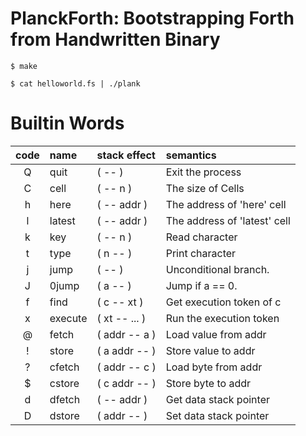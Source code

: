 # PlanckForth: Bootstrapping Forth from Handwritten Binary

```
$ make
```


```
$ cat helloworld.fs | ./plank
```

# Builtin Words

| code | name     | stack effect  | semantics                      |
|:----:|:---------|:--------------|:-------------------------------|
| Q    | quit     | ( -- )        | Exit the process               |
| C    | cell     | ( -- n )      | The size of Cells              |
| h    | here     | ( -- addr )   | The address of 'here' cell     |
| l    | latest   | ( -- addr )   | The address of 'latest' cell   |
| k    | key      | ( -- n )      | Read character                 |
| t    | type     | ( n -- )      | Print character                |
| j    | jump     | ( -- )        | Unconditional branch.          |
| J    | 0jump    | ( a -- )      | Jump if a == 0.                |
| f    | find     | ( c -- xt )   | Get execution token of c       |
| x    | execute  | ( xt -- ... ) | Run the execution token        |
| @    | fetch    | ( addr -- a ) | Load value from addr           |
| !    | store    | ( a addr -- ) | Store value to addr            |
| ?    | cfetch   | ( addr -- c ) | Load byte from addr            |
| $    | cstore   | ( c addr -- ) | Store byte to addr             |
| d    | dfetch   | ( -- addr )   | Get data stack pointer         |
| D    | dstore   | ( addr -- )   | Set data stack pointer         |
